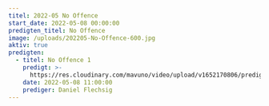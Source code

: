 ```yaml
---
titel: 2022-05 No Offence
start_date: 2022-05-08 00:00:00
predigten_titel: No Offence
image: /uploads/202205-No-Offence-600.jpg
aktiv: true
predigten:
  - titel: No Offence 1
    predigt: >-
      https://res.cloudinary.com/mavuno/video/upload/v1652170806/predigten/2022-05%20No%20Offence/2022-05-08_Godi_Mavuno_Berlin_-_No_Offence_1.mp3
    date: 2022-05-08 11:00:00
    prediger: Daniel Flechsig
---
```



